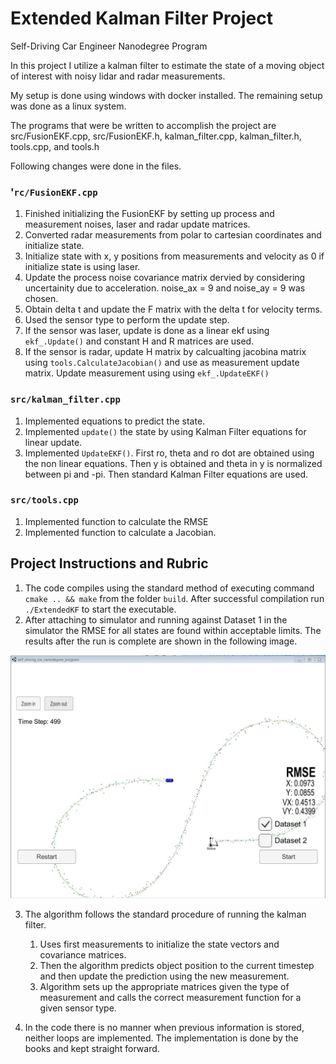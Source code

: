 # Extended Kalman Filter Project
Self-Driving Car Engineer Nanodegree Program

In this project I utilize a kalman filter to estimate the state of a moving object of interest with noisy lidar and radar measurements.

My setup is done using windows with docker installed. The remaining setup was done as a linux system.

The programs that were be written to accomplish the project are src/FusionEKF.cpp, src/FusionEKF.h, kalman_filter.cpp, kalman_filter.h, tools.cpp, and tools.h

Following changes were done in the files.
### '`rc/FusionEKF.cpp`
1. Finished initializing the FusionEKF by setting up process and measurement noises, laser and radar update matrices.
2. Converted radar measurements from polar to cartesian coordinates and initialize state.
3. Initialize state with x, y positions from measurements and velocity as 0 if initialize state is using laser.
4. Update the process noise covariance matrix dervied by considering uncertainity due to acceleration. noise_ax = 9 and noise_ay = 9 was chosen.
5. Obtain delta t and update the F matrix with the delta t for velocity terms. 
6. Used the sensor type to perform the update step. 
7. If the sensor was laser, update is done as a linear ekf using `ekf_.Update()` and constant H and R matrices are used. 
8. If the sensor is radar, update H matrix by calcualting jacobina matrix using `tools.CalculateJacobian()` and use as measurement update matrix. Update measurement using using `ekf_.UpdateEKF()`

### `src/kalman_filter.cpp`
1. Implemented equations to predict the state. 
2. Implemented `update()` the state by using Kalman Filter equations for linear update.
3. Implemented `UpdateEKF()`. First ro, theta and ro dot are obtained using the non linear equations. Then y is obtained and theta in y is normalized between pi and -pi. Then standard Kalman Filter equations are used.

### `src/tools.cpp`
1. Implemented function to calculate the RMSE
2. Implemented function to calculate a Jacobian.

## Project Instructions and Rubric

1. The code compiles using the standard method of executing command `cmake .. && make` from the folder `build`. After successful compilation run `./ExtendedKF` to start the executable.
2. After attaching to simulator and running against Dataset 1 in the simulator the RMSE for all states are found within acceptable limits. The results after the run is complete are shown in the following image.

![picture alt](./Capture.JPG "Results Dataset 1")

3. The algorithm follows the standard procedure of running the kalman filter. 
	1. Uses  first measurements to initialize the state vectors and covariance matrices.
	2. Then the algorithm predicts object position to the current timestep and then update the prediction using the new measurement.
	3. Algorithm sets up the appropriate matrices given the type of measurement and calls the correct measurement function for a given sensor type.
 
4. In the code there is no manner when previous information is stored, neither loops are implemented. The implementation is done by the books and kept straight forward.